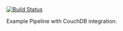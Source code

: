 [![Build Status](https://cloud.drone.io/api/badges/drone-demos/drone-demo-couchdb/status.svg)](https://cloud.drone.io/drone-demos/drone-demo-couchdb)

Example Pipeline with CouchDB integration.
